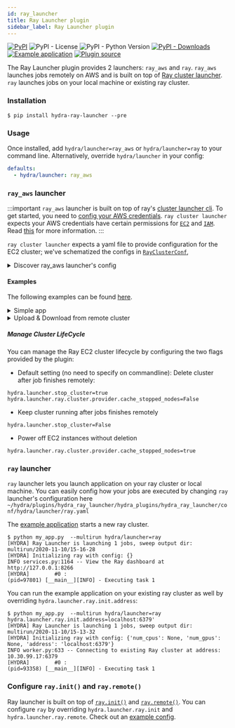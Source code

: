 ```yaml
---
id: ray_launcher
title: Ray Launcher plugin
sidebar_label: Ray Launcher plugin
---
```


[![PyPI](https://img.shields.io/pypi/v/hydra-ray-launcher)](https://pypi.org/project/hydra-ray-launcher/)
![PyPI - License](https://img.shields.io/pypi/l/hydra-ray-launcher)
![PyPI - Python Version](https://img.shields.io/pypi/pyversions/hydra-ray-launcher)
[![PyPI - Downloads](https://img.shields.io/pypi/dm/hydra-ray-launcher.svg)](https://pypistats.org/packages/hydra-ray-launcher)
[![Example application](https://img.shields.io/badge/-Example%20application-informational)](https://github.com/facebookresearch/hydra/tree/master/plugins/hydra_ray_launcher/examples)
[![Plugin source](https://img.shields.io/badge/-Plugin%20source-informational)](https://github.com/facebookresearch/hydra/tree/master/plugins/hydra_ray_launcher)


The Ray Launcher plugin provides 2 launchers: `ray_aws` and `ray`. 
 `ray_aws` launches jobs remotely on AWS and is built on top of [Ray cluster launcher](https://docs.ray.io/en/latest/cluster/launcher.html). `ray` launches jobs on your local machine or existing ray cluster. 


### Installation

```commandline
$ pip install hydra-ray-launcher --pre
```

### Usage
Once installed, add `hydra/launcher=ray_aws` or `hydra/launcher=ray` to your command line. Alternatively, override `hydra/launcher` in your config:

```yaml
defaults:
  - hydra/launcher: ray_aws
```


### `ray_aws` launcher

:::important
`ray_aws` launcher is built on top of ray's [cluster launcher cli](https://docs.ray.io/en/latest/cluster/launcher.html). To get started, you need to 
[config your AWS credentials](https://docs.aws.amazon.com/cli/latest/userguide/cli-configure-files.html).
`ray cluster launcher` expects your AWS credentials have certain permissions for [`EC2`](https://aws.amazon.com/ec2) and [`IAM`](https://aws.amazon.com/iam). Read [this](https://github.com/ray-project/ray/issues/9327) for more information.
:::

`ray cluster launcher` expects a yaml file to provide configuration for the EC2 cluster; we've schematized the configs in [`RayClusterConf`](https://github.com/facebookresearch/hydra/blob/master/plugins/hydra_ray_launcher/hydra_plugins/hydra_ray_launcher/conf/__init__.py), 

<details><summary>Discover ray_aws launcher's config</summary>

```commandline
$ python my_app.py hydra/launcher=ray_aws --cfg hydra -p hydra.launcher
# @package hydra.launcher
_target_: hydra_plugins.hydra_ray_launcher.ray_aws_launcher.RayAWSLauncher
mandatory_install:
  hydra_version: 1.0.4
  ray_version: 1.0.1.post1
  cloudpickle_version: 1.6.0
  omegaconf_version: 2.0.5
  pickle5_version: 0.0.11
  hydra_ray_launcher_version: 0.1.1
  install_commands:
  - conda create -n hydra_${python_version:micro} python=${python_version:micro} -y
  - echo 'export PATH="$HOME/anaconda3/envs/hydra_${python_version:micro}/bin:$PATH"'
    >> ~/.bashrc
  - pip install omegaconf==${hydra.launcher.mandatory_install.omegaconf_version}
  - pip install hydra-core==${hydra.launcher.mandatory_install.hydra_version}
  - pip install hydra-ray-launcher==${hydra.launcher.mandatory_install.hydra_ray_launcher_version}
  - pip install ray==${hydra.launcher.mandatory_install.ray_version}
  - pip install cloudpickle==${hydra.launcher.mandatory_install.cloudpickle_version}
  - pip install pickle5==${hydra.launcher.mandatory_install.pickle5_version}
ray_init_cfg: {}
ray_remote_cfg: {}
ray_cluster_cfg:
  cluster_name: default
  min_workers: 0
  max_workers: 1
  initial_workers: 0
  autoscaling_mode: default
  target_utilization_fraction: 0.8
  idle_timeout_minutes: 5
  docker:
    image: ''
    container_name: ''
    pull_before_run: true
    run_options: []
  provider:
    type: aws
    region: us-west-2
    availability_zone: us-west-2a,us-west-2b
    cache_stopped_nodes: false
    key_pair:
      key_name: hydra
  auth:
    ssh_user: ubuntu
  head_node:
    InstanceType: m5.large
    ImageId: ami-008d8ed4bd7dc2485
  worker_nodes:
    InstanceType: m5.large
    ImageId: ami-008d8ed4bd7dc2485
  file_mounts: {}
  initialization_commands: []
  setup_commands: []
  head_setup_commands: []
  worker_setup_commands: []
  head_start_ray_commands:
  - ray stop
  - ulimit -n 65536; ray start --head --redis-port=6379 --object-manager-port=8076
    --autoscaling-config=~/ray_bootstrap_config.yaml
  worker_start_ray_commands:
  - ray stop
  - ulimit -n 65536; ray start --address=$RAY_HEAD_IP:6379 --object-manager-port=8076
stop_cluster: true
sync_up:
  source_dir: null
  target_dir: null
  include: []
  exclude: []
sync_down:
  source_dir: null
  target_dir: null
  include: []
  exclude: []
```
</details>


#### Examples

The following examples can be found [here](https://github.com/facebookresearch/hydra/tree/master/plugins/hydra_ray_launcher/examples).

<details><summary>Simple app</summary>

```commandline
$ python my_app.py --multirun task=1,2,3
[HYDRA] Ray Launcher is launching 3 jobs, 
[HYDRA]        #0 : task=1
[HYDRA]        #1 : task=2
[HYDRA]        #2 : task=3
[HYDRA] Pickle for jobs: /var/folders/n_/9qzct77j68j6n9lh0lw3vjqcn96zxl/T/tmpqqg4v4i7/job_spec.pkl
[HYDRA] Saving RayClusterConf in a temp yaml file: /var/folders/n_/9qzct77j68j6n9lh0lw3vjqcn96zxl/T/tmpaa07pq3w.yaml.
...
[HYDRA] Output: INFO services.py:1164 -- View the Ray dashboard at http://127.0.0.1:8265
(pid=3374) [__main__][INFO] - Executing task 1
(pid=3374) [__main__][INFO] - Executing task 2
(pid=3374) [__main__][INFO] - Executing task 3
...
[HYDRA] Stopping cluster now. (stop_cluster=true)
[HYDRA] Deleted the cluster (provider.cache_stopped_nodes=false)
[HYDRA] Running command: ['ray', 'down', '-y', '/var/folders/n_/9qzct77j68j6n9lh0lw3vjqcn96zxl/T/tmpaa07pq3w.yaml']

```
</details>


<details><summary>Upload & Download from remote cluster</summary>

If your application is dependent on multiple modules, you can configure `hydra.launcher.sync_up` to upload dependency modules to the remote cluster.
You can also configure `hydra.launcher.sync_down` to download output from remote cluster if needed. This functionality is built on top of `rsync`, `include` and `exclude` is consistent with how it works in `rsync`.

```commandline

$  python train.py --multirun random_seed=1,2,3
[HYDRA] Ray Launcher is launching 3 jobs, 
[HYDRA]        #0 : random_seed=1
[HYDRA]        #1 : random_seed=2
[HYDRA]        #2 : random_seed=3
[HYDRA] Pickle for jobs: /var/folders/n_/9qzct77j68j6n9lh0lw3vjqcn96zxl/T/tmptdkye9of/job_spec.pkl
[HYDRA] Saving RayClusterConf in a temp yaml file: /var/folders/n_/9qzct77j68j6n9lh0lw3vjqcn96zxl/T/tmp2reaoixs.yaml.
[HYDRA] Running command: ['ray', 'up', '-y', '/var/folders/n_/9qzct77j68j6n9lh0lw3vjqcn96zxl/T/tmp2reaoixs.yaml']
...
[HYDRA] Output: INFO services.py:1164 -- View the Ray dashboard at http://127.0.0.1:8265
(pid=1772) [__main__][INFO] - Start training...
(pid=1772) [INFO] - Init my model
(pid=1772) [INFO] - Created dir for checkpoints. dir=checkpoint
(pid=1772) [__main__][INFO] - Start training...
(pid=1772) [INFO] - Init my model
(pid=1772) [INFO] - Created dir for checkpoints. dir=checkpoint
(pid=1772) [__main__][INFO] - Start training...
(pid=1772) [INFO] - Init my model
(pid=1772) [INFO] - Created dir for checkpoints. dir=checkpoint
Loaded cached provider configuration
...
[HYDRA] Output: receiving file list ... done
16-32-25/
16-32-25/0/
16-32-25/0/checkpoint/
16-32-25/0/checkpoint/checkpoint_1.pt
16-32-25/1/
16-32-25/1/checkpoint/
16-32-25/1/checkpoint/checkpoint_2.pt
16-32-25/2/
16-32-25/2/checkpoint/
16-32-25/2/checkpoint/checkpoint_3.pt
...
[HYDRA] Stopping cluster now. (stop_cluster=true)
[HYDRA] NOT deleting the cluster (provider.cache_stopped_nodes=true)
[HYDRA] Running command: ['ray', 'down', '-y', '/var/folders/n_/9qzct77j68j6n9lh0lw3vjqcn96zxl/T/tmpy430k4xr.yaml']
```
</details>

##### Manage Cluster LifeCycle
You can manage the Ray EC2 cluster lifecycle by configuring the two flags provided by the plugin:

- Default setting (no need to specify on commandline): Delete cluster after job finishes remotely:
```commandline
hydra.launcher.stop_cluster=true
hydra.launcher.ray.cluster.provider.cache_stopped_nodes=False
```

- Keep cluster running after jobs finishes remotely
```commandline
hydra.launcher.stop_cluster=False
```

- Power off EC2 instances without deletion
```commandline
hydra.launcher.ray.cluster.provider.cache_stopped_nodes=true
```


### `ray` launcher

`ray` launcher lets you launch application on your ray cluster or local machine. You can easily config how your jobs are executed by changing `ray` launcher's configuration here
 `~/hydra/plugins/hydra_ray_launcher/hydra_plugins/hydra_ray_launcher/conf/hydra/launcher/ray.yaml`
 
 The [example application](https://github.com/facebookresearch/hydra/tree/master/plugins/hydra_ray_launcher/examples/simple) starts a new ray cluster. 
```commandline
$ python my_app.py  --multirun hydra/launcher=ray
[HYDRA] Ray Launcher is launching 1 jobs, sweep output dir: multirun/2020-11-10/15-16-28
[HYDRA] Initializing ray with config: {}
INFO services.py:1164 -- View the Ray dashboard at http://127.0.0.1:8266
[HYDRA]        #0 : 
(pid=97801) [__main__][INFO] - Executing task 1
```

You can run the example application on your existing ray cluster as well by overriding `hydra.launcher.ray.init.address`:
```commandline
$ python my_app.py  --multirun hydra/launcher=ray hydra.launcher.ray.init.address=localhost:6379'
[HYDRA] Ray Launcher is launching 1 jobs, sweep output dir: multirun/2020-11-10/15-13-32
[HYDRA] Initializing ray with config: {'num_cpus': None, 'num_gpus': None, 'address': 'localhost:6379'}
INFO worker.py:633 -- Connecting to existing Ray cluster at address: 10.30.99.17:6379
[HYDRA]        #0 : 
(pid=93358) [__main__][INFO] - Executing task 1
```

### Configure `ray.init()` and `ray.remote()`
Ray launcher is built on top of [`ray.init()`](https://docs.ray.io/en/master/package-ref.html?highlight=ray.remote#ray-init) and [`ray.remote()`](https://docs.ray.io/en/master/package-ref.html?highlight=ray.remote#ray-remote). You can configure `ray` by overriding `hydra.launcher.ray.init` and `hydra.launcher.ray.remote`. Check out an [example config](https://github.com/facebookresearch/hydra/blob/master/plugins/hydra_ray_launcher/examples/simple/config.yaml).
